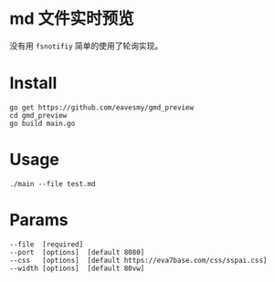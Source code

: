 # md 文件实时预览
没有用 ```fsnotifiy``` 简单的使用了轮询实现。

# Install
```
go get https://github.com/eavesmy/gmd_preview
cd gmd_preview
go build main.go
```

# Usage
```
./main --file test.md
```

# Params
```
--file  [required] 
--port  [options]  [default 8080]
--css   [options]  [default https://eva7base.com/css/sspai.css]
--width [options]  [default 80vw]
```
